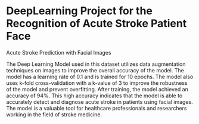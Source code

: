 # DeepLearning Project for the Recognition of Acute Stroke Patient Face
Acute Stroke Prediction with Facial Images 

The Deep Learning Model used in this dataset utilizes data augmentation techniques on images to improve the overall accuracy of the model. 
The model has a learning rate of 0.1 and is trained for 10 epochs. The model also uses k-fold cross-validation with a k-value of 3 to improve
the robustness of the model and prevent overfitting. After training, the model achieved an accuracy of 94%. This high accuracy indicates that
the model is able to accurately detect and diagnose acute stroke in patients using facial images. The model is a valuable tool for healthcare
professionals and researchers working in the field of stroke medicine.

